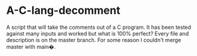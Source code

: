 # A-C-lang-decomment
A script that will take the comments out of a C program. It has been tested against many inputs and worked but what is 100% perfect?
Every file and description is on the master branch. For some reason I couldn't merge master with main�.
